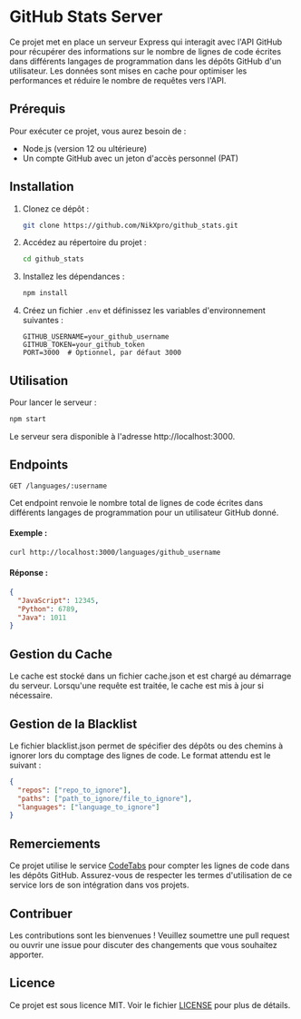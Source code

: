 # GitHub Stats Server

Ce projet met en place un serveur Express qui interagit avec l'API GitHub pour récupérer des informations sur le nombre de lignes de code écrites dans différents langages de programmation dans les dépôts GitHub d'un utilisateur. Les données sont mises en cache pour optimiser les performances et réduire le nombre de requêtes vers l'API.

## Prérequis

Pour exécuter ce projet, vous aurez besoin de :

- Node.js (version 12 ou ultérieure)
- Un compte GitHub avec un jeton d'accès personnel (PAT)

## Installation

1. Clonez ce dépôt :

   ```bash
   git clone https://github.com/NikXpro/github_stats.git
   ```

2. Accédez au répertoire du projet :

   ```bash
   cd github_stats
   ```

3. Installez les dépendances :

   ```bash
   npm install
   ```

4. Créez un fichier `.env` et définissez les variables d'environnement suivantes :
   ```env
   GITHUB_USERNAME=your_github_username
   GITHUB_TOKEN=your_github_token
   PORT=3000  # Optionnel, par défaut 3000
   ```

## Utilisation

Pour lancer le serveur :

```bash
npm start
```

Le serveur sera disponible à l'adresse http://localhost:3000.

## Endpoints

`GET /languages/:username`

Cet endpoint renvoie le nombre total de lignes de code écrites dans différents langages de programmation pour un utilisateur GitHub donné.

#### Exemple :

```bash
curl http://localhost:3000/languages/github_username
```

#### Réponse :

```json
{
  "JavaScript": 12345,
  "Python": 6789,
  "Java": 1011
}
```

## Gestion du Cache

Le cache est stocké dans un fichier cache.json et est chargé au démarrage du serveur. Lorsqu'une requête est traitée, le cache est mis à jour si nécessaire.

## Gestion de la Blacklist

Le fichier blacklist.json permet de spécifier des dépôts ou des chemins à ignorer lors du comptage des lignes de code. Le format attendu est le suivant :

```json
{
  "repos": ["repo_to_ignore"],
  "paths": ["path_to_ignore/file_to_ignore"],
  "languages": ["language_to_ignore"]
}
```

## Remerciements

Ce projet utilise le service [CodeTabs](https://codetabs.com/count-loc/count-loc-online.html) pour compter les lignes de code dans les dépôts GitHub. Assurez-vous de respecter les termes d'utilisation de ce service lors de son intégration dans vos projets.

## Contribuer

Les contributions sont les bienvenues ! Veuillez soumettre une pull request ou ouvrir une issue pour discuter des changements que vous souhaitez apporter.

## Licence

Ce projet est sous licence MIT. Voir le fichier [LICENSE](LICENSE) pour plus de détails.
